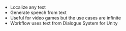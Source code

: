 - Localize any text
- Generate speech from text
- Useful for video games but the use cases are infinite
- Workflow uses text from Dialogue System for Unity
